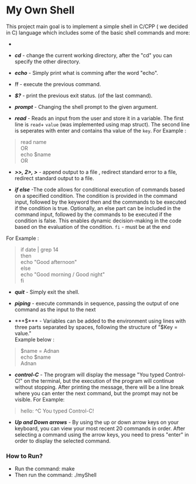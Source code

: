 # My Own Shell

This project main goal is to implement a simple shell in C/CPP ( we decided in C) language which includes some of the basic shell commands and more:
<ul>
  <li></li>
</ul>

- ***cd*** - change the current working directory, after the "cd" you can specify the other directory.

- ***echo*** - Simply print what is comming after the word "echo".

- ***!!*** - execute the previous command.

- ***$?*** - print the previous exit status. (of the last command).

- ***prompt*** - Changing the shell prompt to the given argument. 

- ***read*** - Reads an input from the user and store it in a variable. The first line is `read`+ `value` (was implemented using map struct). 
The second line is seperates with enter and contains tha value of the `key`.
For Example :
> read name   
> OR   
> echo $name   
> OR   

- ***>>, 2>, >*** - append output to a file , redirect standard error to a file, redirect standard output to a file.

- ***if else*** -The code allows for conditional execution of commands based on a specified condition. The condition is provided in the command input, followed by the keyword then and the commands to be executed if the condition is true. Optionally, an else part can be included in the command input, followed by the commands to be executed if the condition is false. This enables dynamic decision-making in the code based on the evaluation of the condition.
  `fi` - must be at the end

For Example :   
> if date | grep 14  
> then   
>   echo "Good afternoon"   
> else     
>     echo "Good morning / Good night"   
> fi 

- ***quit*** - Simply exit the shell.

- ***piping*** - execute commands in sequence, passing the output of one command as the input to the next

- ***$*** - Variables can be added to the environment using lines with three parts separated by spaces, following the structure of "$Key = value."  
  Example below : 
> $name =  Adnan   
> echo $name   
> Adnan

- ***control-C*** - The program will display the message "You typed Control-C!" on the terminal, but the execution of the program will continue without stopping. After printing the message, there will be a line break where you can enter the next command, but the prompt may not be visible.
For Example:
>  hello: ^C
>  You typed Control-C!   

- ***Up and Down arrows*** - By using the up or down arrow keys on your keyboard, you can view your most recent 20 commands in order. After selecting a command using the arrow keys, you need to press "enter" in order to display the selected command.



### How to Run? 

- Run the command: make
- Then run the command: ./myShell


 




